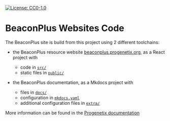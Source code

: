 [![License: CC0-1.0](https://img.shields.io/badge/License-CC0%201.0-lightgrey.svg)](http://creativecommons.org/publicdomain/zero/1.0/)

# BeaconPlus Websites Code

The BeaconPlus site is build from this project using 2 different toolchains:

* the BeaconPlus resource website [beaconplus.progenetix.org](http://beaconplus.progenetix.org), as a
React project with
    - code in [`src/`](src/)
    - static files in [`public/`](public/)

* the BeaconPlus documentation,
as a Mkdocs project with
    - files in [`docs/`](docs/)
    - configuration in [`mkdocs.yaml`](./mkdocs.yaml)
    - additional configuration files in [`extra/`](extra/)

More information can be found in the [Progenetix documentation](http://docs.progenetix.org/progenetix-website-builds)
